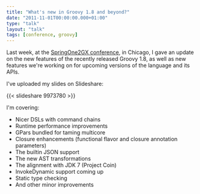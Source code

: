 ```yaml
---
title: "What's new in Groovy 1.8 and beyond?"
date: "2011-11-01T00:00:00.000+01:00"
type: "talk"
layout: "talk"
tags: [conference, groovy]
---
```


Last week, at the [SpringOne2GX conference](http://www.slideshare.net/glaforge), in Chicago, I gave an update on the new features of the recently released Groovy 1.8, as well as new features we're working on for upcoming versions of the language and its APIs.  

I've uploaded my slides on Slideshare: 

{{< slideshare 9973780 >}}

I'm covering:  

*   Nicer DSLs with command chains
*   Runtime performance improvements
*   GPars bundled for taming multicore
*   Closure enhancements (functional flavor and closure annotation parameters)
*   The builtin JSON support
*   The new AST transformations
*   The alignment with JDK 7 (Project Coin)
*   InvokeDynamic support coming up
*   Static type checking
*   And other minor improvements
